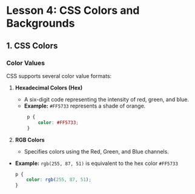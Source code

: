 # **Lesson 4: CSS Colors and Backgrounds**

## **1. CSS Colors**

### **Color Values**

CSS supports several color value formats:

1.  **Hexadecimal Colors (Hex)**
    
    -   A six-digit code representing the intensity of red, green, and blue.
    -   **Example:** `#FF5733` represents a shade of orange.
		   ```css
		    p {
			    color: #FF5733;
			}
		```

2. **RGB Colors**

    -   Specifies colors using the Red, Green, and Blue channels.
-   **Example:** `rgb(255, 87, 51)` is equivalent to the hex color `#FF5733`

	```css
	p {
	    color: rgb(255, 87, 51);
	}
	```
<!--stackedit_data:
eyJoaXN0b3J5IjpbMTA4MTI0OTI5NiwtMjA4ODc0NjYxMl19
-->